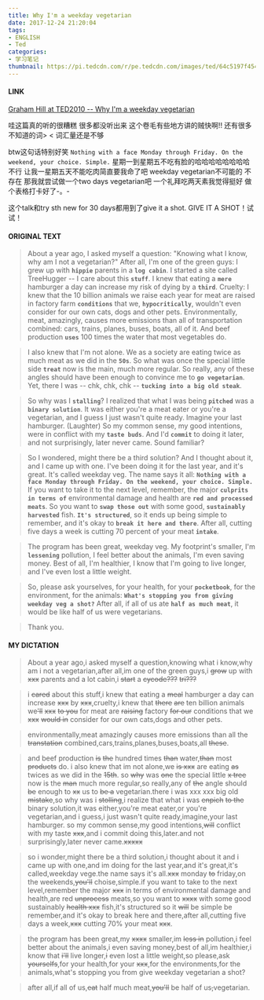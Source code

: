 ```yaml
---
title: Why I'm a weekday vegetarian
date: 2017-12-24 21:20:04
tags: 
- ENGLISH
- Ted
categories: 
- 学习笔记
thumbnail: https://pi.tedcdn.com/r/pe.tedcdn.com/images/ted/64c5197f454fb8c389d30e5b01f3bcfe587f7ed4_1600x1200.jpg?op=%5E&c=1280%2C720&gravity=t&u%5Br%5D=2&u%5Bs%5D=0.5&u%5Ba%5D=0.8&u%5Bt%5D=0.03&quality=82&w=1280&h=720
---
```

#### LINK 
[Graham Hill at TED2010 -- Why I'm a weekday vegetarian](https://www.ted.com/talks/graham_hill_weekday_vegetarian/transcript?referrer=playlist-short_talks_to_watch_during_yo#t-223126)

哇这篇真的听的很糟糕
很多都没听出来
这个卷毛有些地方讲的贼快啊!!
还有很多不知道的词> <
词汇量还是不够
<!--more-->
btw这句话特别好笑
`Nothing with a face Monday through Friday. On the weekend, your choice. Simple.`
星期一到星期五不吃有脸的哈哈哈哈哈哈哈哈
不行 让我一星期五天不能吃肉简直要我命了吧
weekday vegetarian不可能的 不存在
那我就尝试做一个two days vegetarian吧
一个礼拜吃两天素我觉得挺好
做个表格打卡好了-。-

这个talk和try sth new for 30 days都用到了give it a shot.
GIVE IT A SHOT！试试！

#### ORIGINAL TEXT
>About a year ago, I asked myself a question: "Knowing what I know, why am I not a vegetarian?" After all, I'm one of the green guys: I grew up with **`hippie`** parents in a **`log cabin`**. I started a site called TreeHugger -- I care about this **`stuff`**. I knew that eating a **`mere`** hamburger a day can increase my risk of dying by a **`third`**. Cruelty: I knew that the 10 billion animals we raise each year for meat are raised in factory farm **`conditions`** that we, **`hypocritically`**, wouldn't even consider for our own cats, dogs and other pets. Environmentally, meat, amazingly, causes more emissions than all of transportation combined: cars, trains, planes, buses, boats, all of it. And beef production **`uses`** 100 times the water that most vegetables do.

>I also knew that I'm not alone. We as a society are eating twice as much meat as we did in the **`50s`**. So what was once the special little side **`treat`** now is the main, much more regular. So really, any of these angles should have been enough to convince me to **`go vegetarian`**. Yet, there I was -- chk, chk, chk -- **`tucking into a big old steak`**.

>So why was I **`stalling`**? I realized that what I was being **`pitched`** was a **`binary solution`**. It was either you're a meat eater or you're a vegetarian, and I guess I just wasn't quite ready. Imagine your last hamburger. (Laughter) So my common sense, my good intentions, were in conflict with my **`taste buds`**. And I'd **`commit`** to doing it later, and not surprisingly, later never came. Sound familiar?

>So I wondered, might there be a third solution? And I thought about it, and I came up with one. I've been doing it for the last year, and it's great. It's called weekday veg. The name says it all: **`Nothing with a face Monday through Friday. On the weekend, your choice. Simple.`** If you want to take it to the next level, remember, the major **`culprits`** **`in terms of`** environmental damage and health are **`red and processed meats`**. So you want to **`swap those out`** with some good, **`sustainably`** **`harvested`** fish. **`It's structured`**, so it ends up being simple to remember, and it's okay to **`break it here and there`**. After all, cutting five days a week is cutting 70 percent of your meat **`intake`**.

>The program has been great, weekday veg. My footprint's smaller, I'm **`lessening`** pollution, I feel better about the animals, I'm even saving money. Best of all, I'm healthier, I know that I'm going to live longer, and I've even lost a little weight.

>So, please ask yourselves, for your health, for your **`pocketbook`**, for the environment, for the animals: **`What's stopping you from giving weekday veg a shot?`** After all, if all of us ate **`half as much meat`**, it would be like half of us were vegetarians.

>Thank you.

#### MY DICTATION
>About a year ago,i asked myself a  question,knowing what i know,why am i not a vegetarian,after all,im one of the green guys,i ~~grow~~ up with ~~xxx~~ parents and a lot cabin,i ~~start~~ a ~~cycode???~~ ~~tri???~~

>i ~~cared~~ about this stuff,i knew that eating a ~~meal~~ hamburger a day can increase ~~xxx~~ by ~~xxx~~,cruelty,i knew that ~~there~~ ~~are~~ ten billion animals we~~'ll~~ ~~xxx~~ ~~to you~~ for meat are ~~raising~~ factory ~~for our~~ conditions that we ~~xxx~~ ~~would in~~ consider for our own cats,dogs and other pets.

>environmentally,meat amazingly causes more emissions than all the ~~transtation~~ combined,cars,trains,planes,buses,boats,all ~~these~~.

>and beef production ~~is~~ ~~the~~ hundred times ~~than~~ water,~~than~~ most ~~products~~ do.
i also knew that im not alone,we ~~is xxx~~ are eating ~~as~~ twices as we did in the ~~15th~~.
so ~~why~~ was ~~one~~ the special little ~~x tree~~ now is the ~~man~~ much more regular,so really,any of ~~the~~ angle should ~~be~~ enough to ~~xx~~ us to ~~be a~~ vegetarian.there i was xxx xxx big old ~~mistake~~,so why was i ~~stolling~~,i realize that
what i was ~~enpich~~ ~~to the~~ binary solution,it was either,you're meat eater,or you're vegetarian,and i guess,i just wasn't quite ready,imagine,your last hamburger.
so my common sense,my good intentions,~~will~~ conflict with my taste ~~xxx~~,and i commit doing this,later.and not surprisingly,later never came.~~xxxxx~~

>so i wonder,might there be a third solution,i thought about it and i came up with one,and im doing for the last year,and it's great,it's called,weekday vege.the name says it's all.~~xxx~~ monday ~~to~~ friday,on the weekends,~~you'll~~ choise,simple.if you want to take to the next level,remember the major ~~xxx~~ in terms of environmental damage and health,are red ~~unprocess~~ meats,so you want to ~~xxxx~~ with some good sustainably ~~health xxx~~ fish,it's structured so it ~~will~~ be simple be remember,and it's okay to break here and there,after all,cutting five days a week,~~xxx~~ cutting 70% your meat ~~xxx~~.

>the program has been great,my ~~xxxx~~ smaller,im ~~less in~~ pollution,i feel better about the animals,i even saving money,best of all,im healthier,i know that ~~i'll~~ live longer,~~i~~ even lost a little weight,so please,ask ~~yourselfs~~,for your health,for your ~~xxx~~,for the environments,for the animals,what's stopping you from give weekday vegetarian a shot?

>after all,if all of us,~~eat~~ half much meat,~~you'll~~ be half of us~~,~~vegetarian.


 